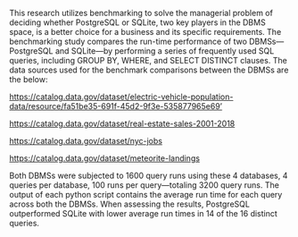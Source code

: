This research utilizes benchmarking to solve the managerial problem of deciding whether PostgreSQL or SQLite, two key players in the DBMS space, is a better choice for a business and its specific requirements. 
The benchmarking study compares the run-time performance of two DBMSs—PostgreSQL and SQLite—by performing a series of frequently used SQL queries, including GROUP BY, WHERE, and SELECT DISTINCT clauses.
The data sources used for the benchmark comparisons between the DBMSs are the below:

https://catalog.data.gov/dataset/electric-vehicle-population-data/resource/fa51be35-691f-45d2-9f3e-535877965e69’ 

https://catalog.data.gov/dataset/real-estate-sales-2001-2018

https://catalog.data.gov/dataset/nyc-jobs 

https://catalog.data.gov/dataset/meteorite-landings 

Both DBMSs were subjected to 1600 query runs using these 4 databases, 4 queries per database, 100 runs per query—totaling 3200 query runs.
The output of each python script contains the average run time for each query across both the DBMSs. When assessing the results, 
PostgreSQL outperformed SQLite with lower average run times in 14 of the 16 distinct queries.
